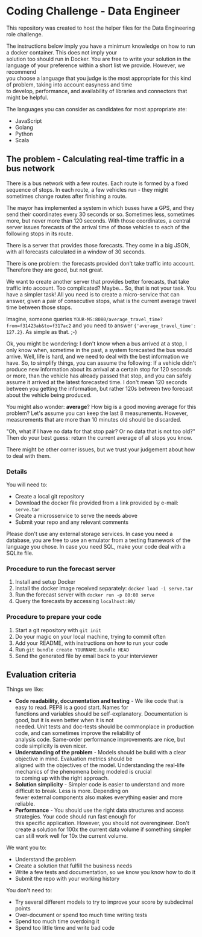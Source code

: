 # Coding Challenge - Data Engineer

This repository was created to host the helper files for the Data Engineering role challenge.

The instructions below imply you have a minimum knowledge on how to run a docker container. This does not imply your \
solution too should run in Docker. 
You are free to write your solution in the language of your preference within a short list we provide. However, we recommend\
you choose a language that you judge is the most appropriate for this kind of problem, taking into account easyness and time\
to develop, performance, and availability of libraries and connectors that might be helpful.

The languages you can consider as candidates for most appropriate ate:
* JavaScript
* Golang
* Python
* Scala

## The problem - Calculating real-time traffic in a bus network

There is a bus network with a few routes. Each route is formed by a fixed sequence of stops. In each route, a few vehicles run - they might sometimes change routes after finishing a route.

The mayor has implemented a system in which buses have a GPS, and they send their coordinates every 30 seconds or so. Sometimes less, sometimes more, but never more than 120 seconds. With those coordinates, a central server issues forecasts of the arrival time of those vehicles to each of the following stops in its route.

There is a server that provides those forecasts. They come in a big JSON, with all forecasts calculated in a window of 30 seconds.

There is one problem: the forecasts provided don't take traffic into account. Therefore they are good, but not great.

We want to create another server that provides better forecasts, that take traffic into account. Too complicated? Maybe... So, that is not your task. You have a simpler task! All you need is to create a micro-service that can answer, given a pair of consecutive stops, what is the current average travel time between those stops.

Imagine, someone queries `YOUR-MS:8080/average_travel_time?from=f31423ab&to=f317ac2` and you need to answer `{'average_travel_time': 127.2}`. As simple as that. ;-)

Ok, you might be wondering: I don't know when a bus arrived at a stop, I only know when, sometime in the past, a system forecasted the bus would arrive. Well, life is hard, and we need to deal with the best information we have. So, to simplify things, you can assume the following: If a vehicle didn't produce new information about its arrival at a certain stop for 120 seconds or more, than the vehicle has already passed that stop, and you can safely assume it arrived at the latest forecasted time. I don't mean 120 seconds between you getting the information, but rather 120s between two forecast about the vehicle being produced.

You might also wonder: **average**? How big is a good moving average for this problem? Let's assume you can keep the last 8 measurements. However, measurements that are more than 10 minutes old should be discarded.

"Oh, what if I have no data for that stop pair? Or no data that is not too old?" Then do your best guess: return the current average of all stops you know.

There might be other corner issues, but we trust your judgement about how to deal with them.

### Details

You will need to:
* Create a local git repository
* Download the docker file provided from a link provided by e-mail: `serve.tar` 
* Create a microsservice to serve the needs above
* Submit your repo and any relevant comments

Please don't use any external storage services. In case you need a database, you are free to use an emulator from a testing framework of the language you chose. In case you need SQL, make your code deal with a SQLite file.

### Procedure to run the forecast server
1. Install and setup Docker
1. Install the docker image received separately: `docker load -i serve.tar`
1. Run the forecast server with `docker run -p 80:80 serve`
1. Query the forecasts by accessing `localhost:80/`

### Procedure to prepare your code
1. Start a git repository with ```git init```
1. Do your magic on your local machine, trying to commit often
1. Add your README, with instructions on how to run your code
1. Run ```git bundle create YOURNAME.bundle HEAD ```
1. Send the generated file by email back to your interviewer

## Evaluation criteria

Things we like:
* __Code readability, documentation and testing__ - We like code that is easy to read. PEP8 is a good start. Names for \
functions and variables should be self-explanatory. Documentation is good, but it is even better when it is not \
needed. Unit tests and doc-tests should be commonplace in production code, and can sometimes improve the reliability of \
analysis code. Same-order performance improvements are nice, but code simplicity is even nicer.
* __Understanding of the problem__ - Models should be build with a clear objective in mind. Evaluation metrics should be \
aligned with the objectives of the model. Understanding the real-life mechanics of the phenomena being modeled is crucial \
to coming up with the right approach.
* __Solution simplicity__ - Simpler code is easier to understand and more difficult to break. Less is more. Depending on \
fewer external components also makes everything easier and more reliable.
* __Performance__ - You should use the right data structures and access strategies. Your code should run fast enough for \
this specific application. However, you should not overengineer. Don't create a solution for 100x the current data volume if something simpler can still work well for 10x the current volume.

We want you to:
* Understand the problem
* Create a solution that fulfill the business needs
* Write a few tests and documentation, so we know you know how to do it
* Submit the repo with your working history

You don't need to:
* Try several different models to try to improve your score by subdecimal points
* Over-document or spend too much time writing tests
* Spend too much time overdoing it
* Spend too little time and write bad code

